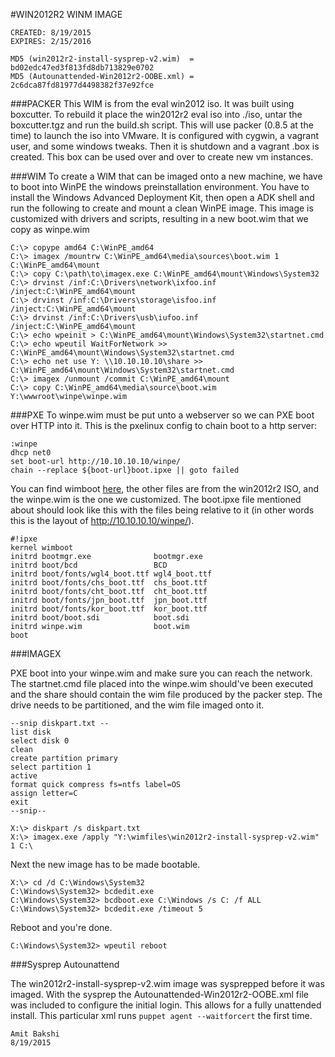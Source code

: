 #WIN2012R2 WINM IMAGE

    CREATED: 8/19/2015
    EXPIRES: 2/15/2016

    MD5 (win2012r2-install-sysprep-v2.wim)  = bd02edc47ed3f813fd8db713829e0702
    MD5 (Autounattended-Win2012r2-OOBE.xml) = 2c6dca87fd81977d4498382f37e92fce

###PACKER
This WIM is from the eval win2012 iso. It was built using boxcutter. To
rebuild it place the win2012r2 eval iso into ./iso, untar the boxcutter.tgz
and run the build.sh script. This will use packer (0.8.5 at the time)
to launch the iso into VMware. It is configured with cygwin, a vagrant
user, and some windows tweaks. Then it is shutdown and a vagrant .box
is created. This box can be used over and over to create new vm instances.

###WIM
To create a WIM that can be imaged onto a new machine, we have to boot into
WinPE the windows preinstallation environment. You have to install the 
Windows Advanced Deployment Kit, then open a ADK shell and run the following
to create and mount a clean WinPE image. This image is customized with
drivers and scripts, resulting in a new boot.wim that we copy as winpe.wim

    C:\> copype amd64 C:\WinPE_amd64
    C:\> imagex /mountrw C:\WinPE_amd64\media\sources\boot.wim 1 C:\WinPE_amd64\mount
    C:\> copy C:\path\to\imagex.exe C:\WinPE_amd64\mount\Windows\System32
    C:\> drvinst /inf:C:\Drivers\network\ixfoo.inf /inject:C:\WinPE_amd64\mount
    C:\> drvinst /inf:C:\Drivers\storage\isfoo.inf /inject:C:\WinPE_amd64\mount
    C:\> drvinst /inf:C:\Drivers\usb\iufoo.inf /inject:C:\WinPE_amd64\mount
    C:\> echo wpeinit > C:\WinPE_amd64\mount\Windows\System32\startnet.cmd
    C:\> echo wpeutil WaitForNetwork >> C:\WinPE_amd64\mount\Windows\System32\startnet.cmd
    C:\> echo net use Y: \\10.10.10.10\share >> C:\WinPE_amd64\mount\Windows\System32\startnet.cmd
    C:\> imagex /unmount /commit C:\WinPE_amd64\mount
    C:\> copy C:\WinPE_amd64\media\source\boot.wim Y:\wwwroot\winpe\winpe.wim


###PXE
To winpe.wim must be put unto a webserver so we can PXE boot over HTTP into it.
This is the pxelinux config to chain boot to a http server:

    :winpe
    dhcp net0
    set boot-url http://10.10.10.10/winpe/
    chain --replace ${boot-url}boot.ipxe || goto failed

You can find wimboot [here](http://ipxe.org/wimboot),
the other files are from the win2012r2 ISO, and the winpe.wim is the one we
customized. The boot.ipxe file mentioned about should look like this with
the files being relative to it (in other words this is the layout of
http://10.10.10.10/winpe/).

    #!ipxe
    kernel wimboot
    initrd bootmgr.exe              bootmgr.exe
    initrd boot/bcd                 BCD
    initrd boot/fonts/wgl4_boot.ttf wgl4_boot.ttf
    initrd boot/fonts/chs_boot.ttf  chs_boot.ttf
    initrd boot/fonts/cht_boot.ttf  cht_boot.ttf
    initrd boot/fonts/jpn_boot.ttf  jpn_boot.ttf
    initrd boot/fonts/kor_boot.ttf  kor_boot.ttf
    initrd boot/boot.sdi            boot.sdi
    initrd winpe.wim                boot.wim
    boot

###IMAGEX

PXE boot into your winpe.wim and make sure you can reach the network. The startnet.cmd
file placed into the winpe.wim should've been executed and the share should contain
the wim file produced by the packer step. The drive needs to be partitioned, and the
wim file imaged onto it.

    --snip diskpart.txt --
    list disk
    select disk 0
    clean
    create partition primary
    select partition 1
    active
    format quick compress fs=ntfs label=OS
    assign letter=C
    exit
    --snip--

    X:\> diskpart /s diskpart.txt
    X:\> imagex.exe /apply "Y:\wimfiles\win2012r2-install-sysprep-v2.wim" 1 C:\

Next the new image has to be made bootable.

    X:\> cd /d C:\Windows\System32
    C:\Windows\System32> bcdedit.exe
    C:\Windows\System32> bcdboot.exe C:\Windows /s C: /f ALL
    C:\Windows\System32> bcdedit.exe /timeout 5

Reboot and you're done.

    C:\Windows\System32> wpeutil reboot

###Sysprep Autounattend

The win2012r2-install-sysprep-v2.wim image was sysprepped before it was imaged. With
the sysprep the Autounattended-Win2012r2-OOBE.xml file was included to configure the
initial login. This allows for a fully unattended install. This particular xml runs
`puppet agent --waitforcert` the first time.


    Amit Bakshi
    8/19/2015
